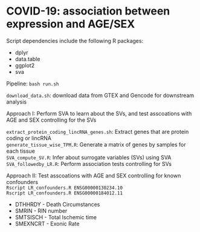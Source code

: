 # COVID-19: association between expression and AGE/SEX 
Script dependencies include the following R packages:
* dplyr
* data.table
* ggplot2
* sva

Pipeline: `bash run.sh` <br/>

`download_data.sh`: download data from GTEX and Gencode for downstream analysis <br/>

Approach I: Perform SVA to learn about the SVs, and test asscoations with AGE and SEX controlling for the SVs <br/>

`extract_protein_coding_lincRNA_genes.sh`: Extract genes that are protein coding or lincRNA <br/>
`generate_tissue_wise_TPM.R`: Generate a matrix of genes by samples for each tissue <br/>
`SVA_compute_SV.R`: Infer about surrogate variables (SVs) using SVA <br/>
`SVA_followedby_LR.R`: Perform association tests controlling for SVs <br/>


Approach II: Test asscoations with AGE and SEX controlling for known confounders <br/>
`Rscript LR_confounders.R ENSG00000130234.10` <br/>
`Rscript LR_confounders.R ENSG00000184012.11`


* DTHHRDY  - Death Circumstances<br/>
* SMRIN  - RIN number <br/>
* SMTSISCH - Total Ischemic time <br/>
* SMEXNCRT - Exonic Rate <br/>
